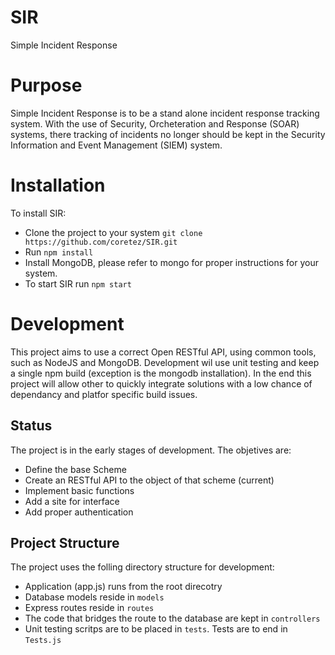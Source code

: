 # SIR
Simple Incident Response

# Purpose
Simple Incident Response is to be a stand alone incident response tracking system.  With the use of Security, Orcheteration and Response (SOAR) systems, there tracking of incidents no longer should be kept in the Security Information and Event Management (SIEM) system.

# Installation
To install SIR:
* Clone the project to your system `git clone https://github.com/coretez/SIR.git`
* Run `npm install`
* Install MongoDB, please refer to mongo for proper instructions for your system.
* To start SIR run `npm start`

# Development
This project aims to use a correct Open RESTful API, using common tools, such as NodeJS and MongoDB. Development wil use unit testing and keep a single npm build (exception is the mongodb installation).
In the end this project will allow other to quickly integrate solutions with a low chance of dependancy and platfor specific build issues.

## Status
The project is in the early stages of development. The objetives are:
* Define the base Scheme
* Create an RESTful API to the object of that scheme (current)
* Implement basic functions
* Add a site for interface
* Add proper authentication

## Project Structure
The project uses the folling directory structure for development:
* Application (app.js) runs from the root direcotry
* Database models reside in `models`
* Express routes reside in `routes`
* The code that bridges the route to the database are kept in `controllers`
* Unit testing scritps are to be placed in `tests`.  Tests are to end in `Tests.js`